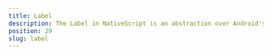 ```yaml
---
title: Label
description: The Label in NativeScript is an abstraction over Android's widget.TextView and iOS's UILabel, which allows showing read-only text. The displayed content can be controlled while using its bindable text property.
position: 29
slug: label
---
```


